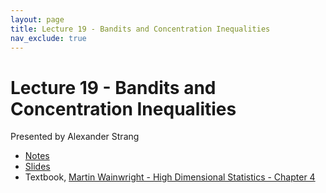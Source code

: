 ```yaml
---
layout: page
title: Lecture 19 - Bandits and Concentration Inequalities
nav_exclude: true
---
```


# Lecture 19 - Bandits and Concentration Inequalities

Presented by Alexander Strang

- [Notes](https://drive.google.com/file/d/1FNQNAXBjXFJ2c8ZZzbRQNtLKoGq5NoW2/view?usp=sharing)
- [Slides](https://docs.google.com/presentation/d/1dcXSTdwhToFzepOyKrw3_Olk5VYmRwPMFVq8Bxj3l-0/edit?usp=sharing)
- Textbook, [Martin Wainwright - High Dimensional Statistics - Chapter 4](https://drive.google.com/file/d/1Fna7Qt7MIU9ylNwBbAN8FmpigLzf9zX2/view?usp=sharing)
